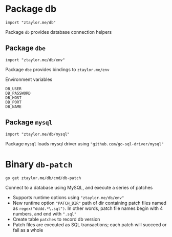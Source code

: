 # Package db

`import "ztaylor.me/db"`

Package `db` provides database connection helpers

## Package `dbe`

`import "ztaylor.me/db/env"`

Package `dbe` provides bindings to `ztaylor.me/env`

Environment variables

```
DB_USER
DB_PASSWORD
DB_HOST
DB_PORT
DB_NAME
```

## Package `mysql`

`import "ztaylor.me/db/mysql"`

Package `mysql` loads mysql driver using `"github.com/go-sql-driver/mysql"`

# Binary `db-patch`

`go get ztaylor.me/db/cmd/db-patch`

Connect to a database using MySQL, and execute a series of patches

 - Supports runtime options using `"ztaylor.me/db/env"`
 - New runtime option `"PATCH_DIR"` path of dir containing patch files named as `regex("dddd.*\.sql")`. In other words, patch file names begin with 4 numbers, and end with `".sql"`
 - Create table `patches` to record db version
 - Patch files are executed as SQL transactions; each patch will succeed or fail as a whole
